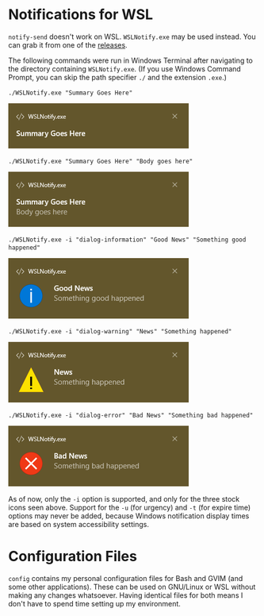 # Notifications for WSL
`notify-send` doesn't work on WSL. `WSLNotify.exe` may be used instead. You can
grab it from one of the [releases](https://github.com/tfpf/WSLNotify/releases).

The following commands were run in Windows Terminal after navigating to the
directory containing `WSLNotify.exe`. (If you use Windows Command Prompt, you
can skip the path specifier `./` and the extension `.exe`.)

```
./WSLNotify.exe "Summary Goes Here"
```
![summary](WSLNotify/gallery/1_summary.png)

```
./WSLNotify.exe "Summary Goes Here" "Body goes here"
```
![summarybody](WSLNotify/gallery/2_summary_and_body.png)

```
./WSLNotify.exe -i "dialog-information" "Good News" "Something good happened"
```
![information](WSLNotify/gallery/3_information.png)

```
./WSLNotify.exe -i "dialog-warning" "News" "Something happened"
```
![warning](WSLNotify/gallery/4_warning.png)

```
./WSLNotify.exe -i "dialog-error" "Bad News" "Something bad happened"
```
![error](WSLNotify/gallery/5_error.png)

As of now, only the `-i` option is supported, and only for the three stock
icons seen above. Support for the `-u` (for urgency) and `-t` (for expire time)
options may never be added, because Windows notification display times are
based on system accessibility settings.

# Configuration Files
`config` contains my personal configuration files for Bash and GVIM (and some
other applications). These can be used on GNU/Linux or WSL without making any
changes whatsoever. Having identical files for both means I don't have to spend
time setting up my environment.

